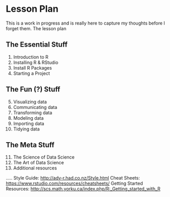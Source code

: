 # Lesson Plan

This is a work in progress and is really here to capture my thoughts before I forget them. 
The lesson plan 

## The Essential Stuff
1. Introduction to R
2. Installing R & RStudio
3. Install R Packages
4. Starting a Project

## The Fun (?) Stuff
5. Visualizing data
6. Communicating data
7. Transforming data
8. Modeling data
9. Importing data
10. Tidying data

## The Meta Stuff
11. The Science of Data Science
12. The Art of Data Science
13. Additional resources



.....
Style Guide: http://adv-r.had.co.nz/Style.html
Cheat Sheets: https://www.rstudio.com/resources/cheatsheets/
Getting Started Resources: http://scs.math.yorku.ca/index.php/R:_Getting_started_with_R
